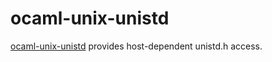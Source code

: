 ocaml-unix-unistd
================

[ocaml-unix-unistd](https://github.com/dsheets/ocaml-unix-unistd) provides
host-dependent unistd.h access.
